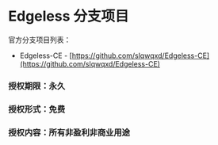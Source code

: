 # Edgeless 分支项目
官方分支项目列表：

* Edgeless-CE - [https://github.com/slqwqxd/Edgeless-CE](https://github.com/slqwqxd/Edgeless-CE)

### 授权期限：永久
### 授权形式：免费
### 授权内容：所有非盈利非商业用途
